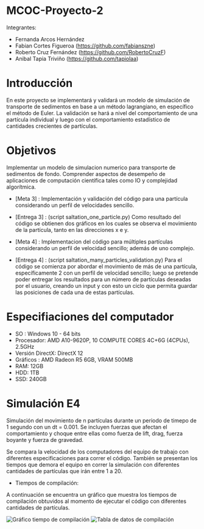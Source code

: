 # MCOC-Proyecto-2

Integrantes:

- Fernanda Arcos Hernández
- Fabian Cortes Figueroa (https://github.com/fabianszne)
- Roberto Cruz Fernández (https://github.com/RobertoCruzF)
- Anibal Tapia Triviño   (https://github.com/tapiolaa)

# Introducción
En este proyecto se implementará y validará un modelo de simulación de transporte de sedimentos en base a un método lagrangiano, en específico el método de Euler. 
La validación se hará a nivel del comportamiento de una partícula individual y luego con el comportamiento estadístico de cantidades
crecientes de partículas.

# Objetivos
Implementar un modelo de simulacion numerico para transporte de sedimentos de fondo. Comprender aspectos de desempeño de aplicaciones de computación científica tales como IO y complejidad algorítmica.

- [Meta 3] : Implementación y validación del código para una partícula considerando un perfil de velocidades sencillo.
- [Entrega 3] : (script saltation_one_particle.py) Como resultado del código se obtienen dos gráficos en los cuales se observa el movimiento de la partícula, tanto en las direcciones x e y.

- [Meta 4] : Implementacion del código para múltiples partículas considerando un perfil de velocidad sencillo; además de uno complejo.
- [Entrega 4] : (script saltation_many_particles_validation.py) Para el código se comienza por abordar el movimiento de más de una partícula, específicamente 2 con un perfil de velocidad sencillo; luego se pretende poder entregar los resultados para un número de partículas deseadas por el usuario, creando un input y con esto un ciclo que permita guardar las posiciones de cada una de estas partículas.


Especifiaciones del computador
=============================

- SO : Windows 10 - 64 bits
- Procesador: AMD A10-9620P, 10 COMPUTE CORES 4C+6G (4CPUs), 2.5GHz
- Versión DirectX: DirectX 12
- Gráficos : AMD Radeon R5 6GB, VRAM 500MB
- RAM: 12GB
- HDD: 1TB
- SSD: 240GB

Simulación E4
=============

Simulación del movimiento de n partículas durante un periodo de timepo de 1 segundo con un dt = 0.001. Se incluyen fuerzas que afectan el comportamiento y choque entre ellas como fuerza de lift, drag, fuerza boyante y fuerza de gravedad.

Se compara la velocidad de los computadores del equipo de trabajo con diferentes especificaciones para correr el código. También se presentan los tiempos que demora el equipo en correr la simulación con diferentes cantidades de partículas que irán entre 1 a 20.

- Tiempos de compilación: 

A continuación se encuentra un gráfico que muestra los tiempos de compilación obtuvidos al momento de ejecutar el código con diferentes cantidades de partículas.

![Gráfico tiempo de compilación](https://user-images.githubusercontent.com/53720008/66688633-d7e91080-ec5d-11e9-9211-fc304c31b13b.jpg)
![Tabla de datos de compilación](https://user-images.githubusercontent.com/53720008/66688860-e08e1680-ec5e-11e9-8374-0258613dcad9.jpg)

